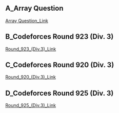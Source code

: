 ## A_Array Question

[Array Question_Link](https://codeforces.com/group/MWSDmqGsZm/contest/219774)


## B_Codeforces Round 923 (Div. 3)

[Round_923_(Div.3)_Link](https://codeforces.com/contest/1927)


## C_Codeforces Round 920 (Div. 3)

[Round_920_(Div.3)_Link](https://codeforces.com/contest/1921)



## D_Codeforces Round 925 (Div. 3)

[Round_925_(Div.3)_Link](https://codeforces.com/contest/1931)




